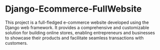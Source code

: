 # Django-Ecommerce-FullWebsite
This project is a full-fledged e-commerce website developed using the Django web framework. It provides a comprehensive and customizable solution for building online stores, enabling entrepreneurs and businesses to showcase their products and facilitate seamless transactions with customers.

